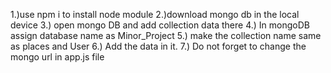 1.)use npm i to install node module
2.)download mongo db in the local device
3.) open mongo DB and add collection data there
4.) In mongoDB assign database name as Minor_Project 
5.) make the collection name same as places and User
6.) Add the data in it.
7.) Do not forget to change the mongo url in app.js file 

